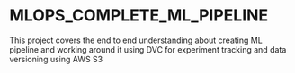 # MLOPS_COMPLETE_ML_PIPELINE
This project covers the end to end understanding about creating ML pipeline and working around it using DVC for experiment tracking and data versioning using AWS S3
